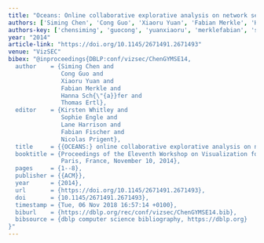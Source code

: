 ```yaml
---
title: "Oceans: Online collaborative explorative analysis on network security"
authors: ['Siming Chen', 'Cong Guo', 'Xiaoru Yuan', 'Fabian Merkle', 'Hanna Schäfer', 'Thomas Ertl']
authors-key: ['chensiming', 'guocong', 'yuanxiaoru', 'merklefabian', 'schäferhanna', 'ertlthomas']
year: "2014"
article-link: "https://doi.org/10.1145/2671491.2671493"
venue: "VizSEC"
bibex: "@inproceedings{DBLP:conf/vizsec/ChenGYMSE14,
  author    = {Siming Chen and
               Cong Guo and
               Xiaoru Yuan and
               Fabian Merkle and
               Hanna Sch{\"{a}}fer and
               Thomas Ertl},
  editor    = {Kirsten Whitley and
               Sophie Engle and
               Lane Harrison and
               Fabian Fischer and
               Nicolas Prigent},
  title     = {{OCEANS:} online collaborative explorative analysis on network security},
  booktitle = {Proceedings of the Eleventh Workshop on Visualization for Cyber Security,
               Paris, France, November 10, 2014},
  pages     = {1--8},
  publisher = {{ACM}},
  year      = {2014},
  url       = {https://doi.org/10.1145/2671491.2671493},
  doi       = {10.1145/2671491.2671493},
  timestamp = {Tue, 06 Nov 2018 16:57:14 +0100},
  biburl    = {https://dblp.org/rec/conf/vizsec/ChenGYMSE14.bib},
  bibsource = {dblp computer science bibliography, https://dblp.org}
}"
---
```

